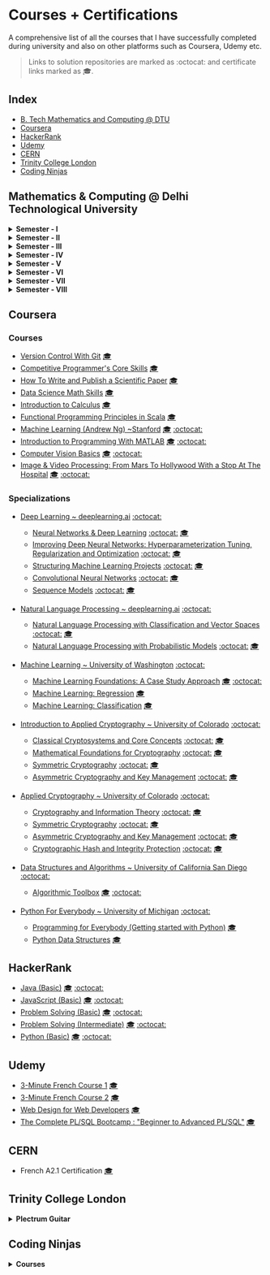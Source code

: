 # Courses + Certifications

A comprehensive list of all the courses that I have successfully completed 
during university and also on other platforms such as Coursera, Udemy etc.

> Links to solution repositories are marked as :octocat: and certificate links marked as 🎓.

## Index
- [B. Tech Mathematics and Computing @ DTU](#mathematics--computing--delhi-technological-university)
- [Coursera](#coursera)
- [HackerRank](#hackerrank)
- [Udemy](#udemy)
- [CERN](#cern)
- [Trinity College London](#trinity-college-london)
- [Coding Ninjas](#coding-ninjas)

## Mathematics & Computing @ Delhi Technological University
<details>
    <summary><b>Semester - I</b></summary>
    <ul>
        <li>Mathematics - I (MA-101)</li>
        <li>Physics - I (AP-101)</li>
        <li>Basic Electrical Engineering (EE-102)</li>
        <li>Programming Fundamentals (CO-101)</li>
        <li>Engineering Graphics (ME-102)</li>
        <li>Introduction to Environmental Science (EN-102)</li>
    </ul>
</details>

<details>
    <summary><b>Semester - II</b></summary>
    <ul>
        <li>Mathematics - II (MA-102)</li>
        <li>Physics - II (AP-102)</li>
        <li>Chemistry (AC-101)</li>
        <li>Basic Mechanical Engineering (ME-101)</li>
        <li>Workshop Practice (ME-103)</li>
        <li>Communication Skills (HU-101)</li>
    </ul>
</details>

<details>
    <summary><b>Semester - III</b></summary>
    <ul>
        <li>Data Structures (CS-251)</li>
        <ol>
            <li><a href="https://github.com/anishLearnsToCode/cs-251-data-structures">Data Structures Lab</a></li>
        </ol>
        <li>Discrete Mathematics (MC-201)</li>
        <li>Mathematics - III (MC-203)</li>
        <li>Probability and Statistics (MC-205)</li>
        <li>Engineering Analysis and Design (MC-207)</li>
        <li>Fundamentals of Management (MG-201)</li>
    </ul>
</details>

<details>
    <summary><b>Semester - IV</b></summary>
    <ul>
        <li>Algorithm Design and Analysis (CS-262)</li>
        <li>Real Analysis (MC-202)</li>
        <li>Computer Organization and Architecture (MC-206)</li>
        <li>Linear Algebra (MC-208)</li>
        <li>Scientific Computing (MC-204)</li>
        <li>Engineering Economics (HU-202)</li>
    </ul>
</details>

<details>
    <summary><b>Semester - V</b></summary>
    <ul>
        <li>Stochastic Process (MC-303)</li>
        <li>Operating Systems (MC-301)</li>
        <li>Computer Vision (EC-353)</li>
        <ol>
            <li><a href="https://github.com/anishLearnsToCode/computer-vision-basics">Computer Vision Basics @ Coursera</a> </li>
            <li><a href="https://github.com/anishLearnsToCode/from-mars-to-hollywood-with-a-stop-at-the-hospital">From Mars To Hollywood with a Stop at the Hospital @ Coursera</a> </li>
            <li><a href="https://github.com/anishLearnsToCode/nature-encoded-fusion">Representation Learning and Nature Encoded Fusion Technique for Heterogeneous Sensor Networks</a> </li>
        </ol>
        <li>Technical Communication (HU-301)</li>
    </ul>
</details>

<details>
    <summary><b>Semester - VI</b></summary>
    <ul>
        <li>Database Management System (MC-302)</li>
        <li>Theory of Computation (MC-304)</li>
        <li>Financial Engineering (MC-306)</li>
        <li>Computer Networks (MC-308)</li>
        <li>Professional Ethics and Human Values (HU-304)</li>
    </ul>
</details>

<details>
    <summary><b>Semester - VII</b></summary>
    <ul>
        <li>Graph Theory (MC-405)</li>
        <ol>
            <li><a href="https://github.com/anishLearnsToCode/graph-theory-lab">Graph Theory Lab</a> </li>
            <li><a href="https://github.com/anishLearnsToCode/image2sketch">Image-2-Sketch 🖼✏</a> </li>
        </ol>
        <li>Cryptography & Network Security (MC-407)</li>
        <ol>
            <li><a href="https://github.com/anishLearnsToCode/intro-to-applied-cryptography">Introduction to Applied Cryptography Specialization @Coursera</a> </li>
            <li><a href="https://github.com/anishLearnsToCode/applied-cryptography">Applied Cryptography Specialization @Coursera</a> </li>
            <li><a href="https://github.com/anishLearnsToCode/cryptography">Interactive Guide to Cryptography</a> </li>
            <li><a href="https://github.com/anishLearnsToCode/DES">Data Encryption Standard (DES)</a> </li>
            <li><a href="https://github.com/anishLearnsToCode/lsb-image-steganography">Least Significant Bit (LSB) Image Steganography</a> </li>
        </ol>
        <li>Mathematical Modelling & Simulation (MC-409)</li>
        <ol>
            <li><a href="https://github.com/anishLearnsToCode/mathematical-modelling-lab">Mathematical Modelling & Simulation Lab</a> </li>
        </ol>
        <li>Natural Language Processing (IT-425)</li>
        <ol>
            <li><a href="https://github.com/anishLearnsToCode/nlp-deeplearning-ai">Natural Language Processing ~DeepLearning.ai @Coursera</a> </li>
            <li><a href="https://github.com/anishLearnsToCode/porter-stemmer">Porter Stemmer</a> </li>
            <li><a href="https://github.com/anishLearnsToCode/stop-words-removal">Stop Words Removal</a> </li>
            <li><a href="https://github.com/anishLearnsToCode/lemmatization">Lemmatization</a> </li>
            <li><a href="https://github.com/anishLearnsToCode/bow-representation">Bag of Words Representation</a> </li>
            <li><a href="https://github.com/anishLearnsToCode/word-embeddings">Continuous Bag of Words (CBOW) Model</a> </li>
            <li><a href="https://github.com/anishLearnsToCode/word-sense-disambiguation">Word Sense Disambiguation (WSD)</a> </li>
        </ol>
    </ul>
</details>

<details>
    <summary><b>Semester - VIII</b></summary>
    <ul>
        <li>Partial Differential Equations (MC-406)</li>
        <li>Fuzzy Set & Fuzzy Logic (MC-432)</li>
        <li>Pattern Recognition (EC-416)</li>
        <ol>
            <li><a href="https://github.com/anishLearnsToCode/pattern-recognition-lab">Pattern Recognition Lab Experiments</a> </li>
        </ol>
    </ul>
</details>

## Coursera
### Courses
- [Version Control With Git](https://www.coursera.org/learn/version-control-with-git/)  [🎓](https://www.coursera.org/account/accomplishments/verify/UPCHWGAGX66D)
- [Competitive Programmer's Core Skills](https://www.coursera.org/learn/competitive-programming-core-skills/) [🎓](https://www.coursera.org/account/accomplishments/verify/WPS6KUZMT6YL)
- [How To Write and Publish a Scientific Paper](https://www.coursera.org/learn/how-to-write-a-scientific-paper/) [🎓](https://www.coursera.org/account/accomplishments/verify/V6NGNQ5ZYQL7)
- [Data Science Math Skills](https://www.coursera.org/learn/datasciencemathskills) [🎓](https://www.coursera.org/account/accomplishments/verify/QVKVPWWLEZU3)
- [Introduction to Calculus](https://www.coursera.org/learn/introduction-to-calculus) [🎓](http://coursera.org/verify/NQMRJLG6VTRY)
- [Functional Programming Principles in Scala](https://www.coursera.org/learn/progfun1/) [🎓](http://coursera.org/verify/CTQZVZZZKT5W)
- [Machine Learning (Andrew Ng) ~Stanford](https://www.coursera.org/learn/machine-learning) 
  [🎓](http://coursera.org/verify/PY3HEUJFNZ2M) 
  [:octocat:](https://github.com/anishLearnsToCode/ml-stanford)
- [Introduction to Programming With MATLAB](https://www.coursera.org/learn/matlab) [🎓](http://coursera.org/verify/3S3AANA8JQTN) [:octocat:](https://github.com/anishLearnsToCode/introduction-to-programming-with-matlab)
- [Computer Vision Basics](https://www.coursera.org/learn/computer-vision-basics) [🎓](http://coursera.org/verify/9H6SGUGD6YNM) [:octocat:](https://github.com/anishLearnsToCode/computer-vision-basics)
- [Image & Video Processing: From Mars To Hollywood With a Stop At The Hospital](https://www.coursera.org/learn/image-processing) [🎓](http://coursera.org/verify/JPV9JYDEZVBQ) [:octocat:](https://github.com/anishLearnsToCode/from-mars-to-hollywood-with-a-stop-at-the-hospital)

### Specializations
- [Deep Learning ~ deeplearning.ai](https://www.coursera.org/specializations/deep-learning) [:octocat:](https://github.com/anishLearnsToCode/deep-learning-ai)
    - [Neural Networks & Deep Learning](https://www.coursera.org/learn/neural-networks-deep-learning?specialization=deep-learning) 
      [:octocat:](https://github.com/anishLearnsToCode/neural-networks-deep-learning)
      [🎓](http://coursera.org/verify/2QP8D8FZ28B7)
    - [Improving Deep Neural Networks: Hyperparameterization Tuning, Regularization and Optimization](https://www.coursera.org/learn/deep-neural-network?specialization=deep-learning) 
      [:octocat:](https://github.com/anishLearnsToCode/improving-deep-neural-networks)
      [🎓](https://coursera.org/verify/WLLHPCZSRZ2Y)
    - [Structuring Machine Learning Projects](https://www.coursera.org/learn/machine-learning-projects?specialization=deep-learning) 
      [:octocat:](https://github.com/anishLearnsToCode/structuring-ml-projects)
      [🎓](https://coursera.org/verify/SX8LNSPRY6NR)
    - [Convolutional Neural Networks](https://www.coursera.org/learn/convolutional-neural-networks?specialization=deep-learning) 
      [:octocat:](https://github.com/anishLearnsToCode/cnn-deeplearning-ai)
      [🎓](https://coursera.org/verify/KN92M6VXUXYA)
    - [Sequence Models](https://www.coursera.org/learn/nlp-sequence-models)
      [:octocat:](https://github.com/anishLearnsToCode/sequence-models)
      [🎓](https://coursera.org/verify/PA9BDUHSNER9)
   
- [Natural Language Processing ~ deeplearning.ai](https://www.coursera.org/specializations/natural-language-processing) [:octocat:](https://github.com/anishLearnsToCode/nlp-deeplearning-ai)
    - [Natural Language Processing with Classification and Vector Spaces](https://www.coursera.org/learn/classification-vector-spaces-in-nlp) [:octocat:](https://github.com/anishLearnsToCode/nlp-classification-vector-spaces) [🎓](http://coursera.org/verify/LGBF7J8S99RG)
    - [Natural Language Processing with Probabilistic Models](https://www.coursera.org/learn/probabilistic-models-in-nlp) [:octocat:](https://github.com/anishLearnsToCode/nlp-probabilistic-models) [🎓](https://coursera.org/verify/PGMHY4YCG85G)

- [Machine Learning ~ University of Washington](https://www.coursera.org/specializations/machine-learning) [:octocat:](https://github.com/anishLearnsToCode/ml-uni-washington)
    - [Machine Learning Foundations: A Case Study Approach](https://www.coursera.org/learn/ml-foundations/) [🎓](https://www.coursera.org/account/accomplishments/verify/GCKW98KUK5X5) [:octocat:](https://github.com/anishLearnsToCode/ml-foundations-case-study-approach)
    - [Machine Learning: Regression](https://www.coursera.org/learn/ml-regression/) [🎓](https://www.coursera.org/account/accomplishments/verify/UQ9UZPVU6RMF)
    - [Machine Learning: Classification](https://www.coursera.org/learn/ml-classification/) [🎓](https://www.coursera.org/account/accomplishments/verify/BCZ8GWHTNV9J)
    
- [Introduction to Applied Cryptography ~ University of Colorado](https://www.coursera.org/specializations/introduction-applied-cryptography) 
  [:octocat:](https://github.com/anishLearnsToCode/intro-to-applied-cryptography)
    - [Classical Cryptosystems and Core Concepts](https://www.coursera.org/learn/classical-cryptosystems) 
    [:octocat:](https://github.com/anishLearnsToCode/classical-cryptosystems-core-concepts) 
    [🎓](https://www.coursera.org/verify/7FVGRVKAFW73)   
    - [Mathematical Foundations for Cryptography](https://www.coursera.org/learn/mathematical-foundations-cryptography) 
    [:octocat:](https://github.com/anishLearnsToCode/mathematical-foundations-cryptography) 
    [🎓](http://coursera.org/verify/ZPQF7QGV22XT)
    - [Symmetric Cryptography](https://www.coursera.org/learn/symmetric-crypto)
    [:octocat:](https://github.com/anishLearnsToCode/symmetric-cryptography)
    [🎓](http://coursera.org/verify/KPJPY9LZAFBP)
    - [Asymmetric Cryptography and Key Management](https://www.coursera.org/learn/asymmetric-crypto)
    [:octocat:](https://github.com/anishLearnsToCode/asymmetric-cryptography-key-management)
    [🎓](http://coursera.org/verify/KLZSC7H2JH72)
    
 - [Applied Cryptography ~ University of Colorado](https://www.coursera.org/specializations/applied-crypto)
   [:octocat:](https://github.com/anishLearnsToCode/applied-cryptography)
   - [Cryptography and Information Theory](https://www.coursera.org/learn/crypto-info-theory) 
   [:octocat:](https://github.com/anishLearnsToCode/cryptography-and-information-theory)
   [🎓](http://coursera.org/verify/XPFM28CP9KHX)
   - [Symmetric Cryptography](https://www.coursera.org/learn/symmetric-crypto)
   [:octocat:](https://github.com/anishLearnsToCode/symmetric-cryptography)
   [🎓](http://coursera.org/verify/KPJPY9LZAFBP)
   - [Asymmetric Cryptography and Key Management](https://www.coursera.org/learn/asymmetric-crypto)
   [:octocat:](https://github.com/anishLearnsToCode/asymmetric-cryptography-key-management)
   [🎓](http://coursera.org/verify/KLZSC7H2JH72)
   - [Cryptographic Hash and Integrity Protection](https://www.coursera.org/learn/cryptographic-hash-integrity-protection)
   [:octocat:](https://github.com/anishLearnsToCode/cryptographic-hash-integrity-protection)
   [🎓](http://coursera.org/verify/XPG8L6K9URV9)
    
- [Data Structures and Algorithms ~ University of California San Diego](https://www.coursera.org/specializations/data-structures-algorithms) [:octocat:](https://github.com/anishLearnsToCode/data-structures-algorithms)
    - [Algorithmic Toolbox](https://www.coursera.org/learn/algorithmic-toolbox) [🎓](http://coursera.org/verify/UWWDZKHQA86D) [:octocat:](https://github.com/anishLearnsToCode/algorithmic-toolbox)
    
- [Python For Everybody ~ University of Michigan](https://www.coursera.org/specializations/python) [:octocat:](https://github.com/anishLearnsToCode/python-for-everybody)
    - [Programming for Everybody (Getting started with Python)](https://www.coursera.org/learn/python/) [🎓](https://www.coursera.org/account/accomplishments/records/D5K85FFC6FZT)
    - [Python Data Structures](https://www.coursera.org/learn/python-data/) [🎓](https://www.coursera.org/verify/W6M2HC2WW79T)

## HackerRank
- [Java (Basic)](https://www.hackerrank.com/skills-verification) [🎓](https://www.hackerrank.com/certificates/e7bb326e632c) [:octocat:](https://github.com/anishLearnsToCode/hackerrank-java-basic-skill-test)  
- [JavaScript (Basic)](https://www.hackerrank.com/skills-verification) [🎓](https://www.hackerrank.com/certificates/03ed5b8c542a) [:octocat:](https://github.com/anishLearnsToCode/hackerrank-js-basic-skill-test)  
- [Problem Solving (Basic)](https://www.hackerrank.com/skills-verification) [🎓](https://www.hackerrank.com/certificates/c0a4672b1159) [:octocat:](https://github.com/anishLearnsToCode/hackerrank-problem-solving-skill-test)  
- [Problem Solving (Intermediate)](https://www.hackerrank.com/skills-verification) [🎓](https://www.hackerrank.com/certificates/6ef045988fd1) [:octocat:](https://github.com/anishLearnsToCode/hackerrank-problem-solving-intermediate-skill-test)  
- [Python (Basic)](https://www.hackerrank.com/skills-verification) [🎓](https://www.hackerrank.com/certificates/306084b1c4cc) [:octocat:](https://github.com/anishLearnsToCode/hackerrank-python-basic-skill-test)  

## Udemy 
- [3-Minute French Course 1](https://www.udemy.com/course/3-minute-french-full-course-1/) [🎓](https://www.udemy.com/certificate/UC-1KECT4EP/)
- [3-Minute French Course 2](https://www.udemy.com/course/3-minute-french-course-2/) [🎓](https://www.udemy.com/certificate/UC-QA36OCQA/)
- [Web Design for Web Developers](https://www.udemy.com/course/web-design-secrets/) [🎓](https://www.udemy.com/certificate/UC-8KTW4FNX/)
- [The Complete PL/SQL Bootcamp : "Beginner to Advanced PL/SQL"](https://www.udemy.com/course/plsql-beginner-to-advanced-become-a-perfect-plsql-developer) [🎓](https://www.udemy.com/certificate/UC-cdd4269b-3e47-4a36-a276-3fe321bc2141)

## CERN
- French A2.1 Certification [🎓](https://drive.google.com/file/d/1A00vuGZJ4CQsYM005ZqVlx5LehE6AwRw/view?usp=sharing)

## Trinity College London
<details>
    <summary><b>Plectrum Guitar</b></summary>
    <ul>
        <li>Plectrum Guitar Grade 1 (Distinction)</li>
        <li>Plectrum Guitar Grade 2 (Distinction)</li>
        <li>Plectrum Guitar Grade 3 (Merit)</li>
        <li>Plectrum Guitar Grade 4 (Distinction)</li>
    </ul>
</details>

## Coding Ninjas
<details>
    <summary><b>Courses</b></summary>
    <ul>
        <li>Alchemy: Web Development with Ruby on Rails</li>
        <li>Eminence: Competitive Programming</li>
        <li>Nucleus: Java with Data Structures</li>
    </ul>
</details>
